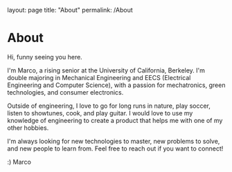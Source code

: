 layout: page
title: "About"
permalink: /About

# About

Hi, funny seeing you here. 

I'm Marco, a rising senior at the University of California, Berkeley. I'm double majoring in Mechanical Engineering and EECS 
(Electrical Engineering and Computer Science), with a passion for mechatronics, green technologies, and consumer electronics.

Outside of engineering, I love to go for long runs in nature, play soccer, listen to showtunes, cook, and play guitar. I would
love to use my knowledge of engineering to create a product that helps me with one of my other hobbies.

I'm always looking for new technologies to master, new problems to solve, and new people to learn from. Feel free to reach out if
you want to connect!

:)
Marco
